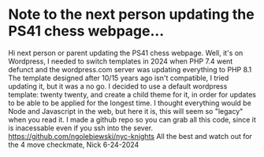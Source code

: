 # Note to the next person updating the PS41 chess webpage...

Hi next person or parent updating the PS41 chess webpage. Well, it's on Wordpress, 
I needed to switch templates in 2024 when PHP 7.4 went defunct and the wordpress.com server was updating everything to PHP 8.1
The template designed after 10/15 years ago isn't compatible, I tried updating it, but it was a no go. 
I decided to use a default wordpress template: twenty twenty, and create a child theme for it, in order for updates to be able to be applied for the longest time.
I thought everything would be Node and Javascript in the web, but here it is, this will seem so "legacy" when you read it.
I made a github repo so you can grab all this code, since it is inacessable even if you ssh into the sever.
https://github.com/ngolebiewski/nyc-knights
All the best and watch out for the 4 move checkmate,
Nick
6-24-2024